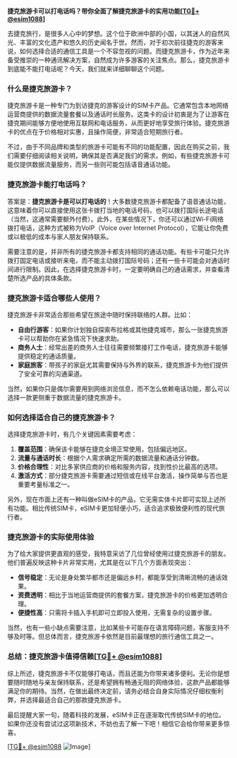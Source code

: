 **捷克旅游卡可以打电话吗？带你全面了解捷克旅游卡的实用功能[[TG💪+ @esim1088](https://t.me/s/esim1088)]**

去捷克旅行，是很多人心中的梦想。这个位于欧洲中部的小国，以其迷人的自然风光、丰富的文化遗产和悠久的历史闻名于世。然而，对于初次前往捷克的游客来说，如何选择合适的通信工具是一个不容忽视的问题。而捷克旅游卡，作为近年来备受推崇的一种通讯解决方案，自然成为许多游客的关注焦点。那么，捷克旅游卡到底能不能打电话呢？今天，我们就来详细聊聊这个问题。

### **什么是捷克旅游卡？**

捷克旅游卡是一种专门为到访捷克的游客设计的SIM卡产品。它通常包含本地网络运营商提供的数据流量套餐以及通话时长服务。这类卡的设计初衷是为了让游客在捷克期间能够方便地使用互联网和电话服务，从而更好地享受旅行体验。捷克旅游卡的优点在于价格相对实惠，且操作简便，非常适合短期旅行者。

不过，由于不同品牌和类型的旅游卡可能有不同的功能配置，因此在购买之前，我们需要仔细阅读相关说明，确保其是否满足我们的需求。例如，有些捷克旅游卡可能仅提供数据流量服务，而另一些则可能包括语音通话功能。

### **捷克旅游卡能打电话吗？**

答案是：**捷克旅游卡是可以打电话的**！大多数捷克旅游卡都配备了语音通话功能，这意味着你可以直接使用这张卡拨打当地的电话号码，也可以拨打国际长途电话（当然，这通常需要额外付费）。此外，在某些情况下，你还可以通过Wi-Fi网络拨打电话，这种方式被称为VoIP（Voice over Internet Protocol），它能让你免费或以极低的成本与家人朋友保持联系。

需要注意的是，并非所有的捷克旅游卡都支持相同的通话功能。有些卡可能只允许拨打固定电话或接听来电，而不能主动拨打国际号码；还有一些卡可能会对通话时间进行限制。因此，在选择捷克旅游卡时，一定要明确自己的通话需求，并查看清楚所选产品的具体条款。

### **捷克旅游卡适合哪些人使用？**

捷克旅游卡非常适合那些希望在旅途中随时保持联络的人群。比如：

- **自由行游客**：如果你计划独自探索布拉格或其他捷克城市，那么一张捷克旅游卡可以帮助你在紧急情况下快速求助。
- **商务人士**：经常出差的商务人士往往需要频繁接打工作电话，捷克旅游卡能够提供稳定的通话质量。
- **家庭旅客**：带孩子的家庭尤其需要保持与外界的联系，捷克旅游卡为他们提供了安全可靠的沟通渠道。

当然，如果你只是偶尔需要用到网络浏览信息，而不怎么依赖电话功能，那么可以选择一款更侧重于数据流量的捷克旅游卡。

### **如何选择适合自己的捷克旅游卡？**

选择捷克旅游卡时，有几个关键因素需要考虑：

1. **覆盖范围**：确保该卡能够在捷克全境正常使用，包括偏远地区。
2. **流量与通话时长**：根据个人需求确定所需的数据流量和通话分钟数。
3. **价格合理性**：对比多家供应商的价格和服务内容，找到性价比最高的选项。
4. **激活方式**：部分捷克旅游卡需要通过短信或在线平台激活，操作简单与否也是重要考量标准之一。

另外，现在市面上还有一种叫做eSIM卡的产品，它无需实体卡片即可实现上述所有功能。相比传统SIM卡，eSIM卡更加轻便小巧，适合追求极致便利性的现代旅行者。

### **捷克旅游卡的实际使用体验**

为了给大家提供更直观的感受，我特意采访了几位曾经使用过捷克旅游卡的朋友。他们普遍反映这种卡片非常实用，尤其是在以下几个方面表现突出：

- **信号稳定**：无论是身处繁华都市还是偏远乡村，都能享受到清晰流畅的通话效果。
- **资费透明**：相比于当地运营商提供的套餐方案，捷克旅游卡的价格更加透明合理。
- **便捷性高**：只需将卡插入手机即可立即投入使用，无需复杂的设置步骤。

当然，也有一些小缺点需要注意，比如某些卡可能存在语言障碍问题，客服支持不够及时等。但总体而言，捷克旅游卡依然是目前最理想的旅行通信工具之一。

### **总结：捷克旅游卡值得信赖[[TG💪+ @esim1088](https://t.me/s/esim1088)]**

综上所述，捷克旅游卡不仅能够打电话，而且还能为你带来诸多便利。无论你是想要随时随地与亲友保持联系，还是希望拥有畅通无阻的网络体验，这款产品都能够满足你的期待。当然，在做出最终决定前，请务必结合自身实际情况仔细权衡利弊，并选择最适合自己的那款捷克旅游卡。

最后提醒大家一句，随着科技的发展，eSIM卡正在逐渐取代传统SIM卡的地位。如果你还没有尝试过这项新技术，不妨也去了解一下吧！相信它会给你带来更多惊喜。

[[TG💪+ @esim1088](https://t.me/s/esim1088) ![Image](https://i.postimg.cc/4NQfJmqS/Snipaste-2025-05-13-00-14-12.png)]